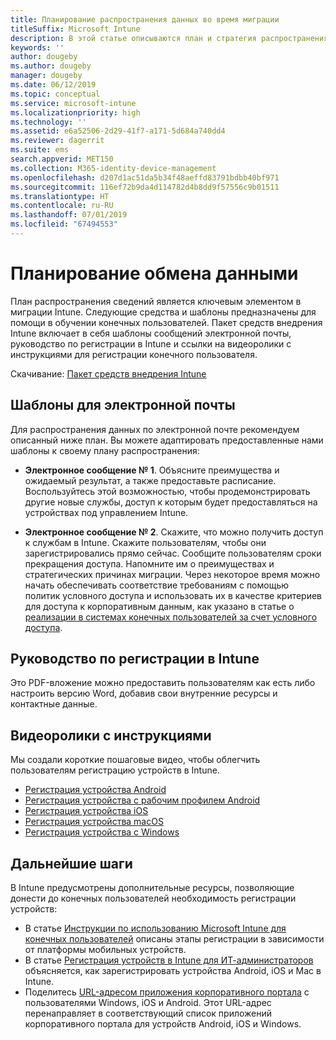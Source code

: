 ```yaml
---
title: Планирование распространения данных во время миграции
titleSuffix: Microsoft Intune
description: В этой статье описываются план и стратегия распространения данных во время миграции в Microsoft Intune.
keywords: ''
author: dougeby
ms.author: dougeby
manager: dougeby
ms.date: 06/12/2019
ms.topic: conceptual
ms.service: microsoft-intune
ms.localizationpriority: high
ms.technology: ''
ms.assetid: e6a52506-2d29-41f7-a171-5d684a740dd4
ms.reviewer: dagerrit
ms.suite: ems
search.appverid: MET150
ms.collection: M365-identity-device-management
ms.openlocfilehash: d207d1ac51da5b34f48aeffd83791bdbb40bf971
ms.sourcegitcommit: 116ef72b9da4d114782d4b8dd9f57556c9b01511
ms.translationtype: HT
ms.contentlocale: ru-RU
ms.lasthandoff: 07/01/2019
ms.locfileid: "67494553"
---
```

# <a name="plan-communications"></a>Планирование обмена данными 
План распространения сведений является ключевым элементом в миграции Intune. Следующие средства и шаблоны предназначены для помощи в обучении конечных пользователей. Пакет средств внедрения Intune включает в себя шаблоны сообщений электронной почты, руководство по регистрации в Intune и ссылки на видеоролики с инструкциями для регистрации конечного пользователя.  

Скачивание:  [Пакет средств внедрения Intune](https://aka.ms/IntuneAdoptionKit)

## <a name="email-templates"></a>Шаблоны для электронной почты 
Для распространения данных по электронной почте рекомендуем описанный ниже план. Вы можете адаптировать предоставленные нами шаблоны к своему плану распространения:
- **Электронное сообщение № 1**. Объясните преимущества и ожидаемый результат, а также предоставьте расписание. Воспользуйтесь этой возможностью, чтобы продемонстрировать другие новые службы, доступ к которым будет предоставляться на устройствах под управлением Intune. 

- **Электронное сообщение № 2**. Скажите, что можно получить доступ к службам в Intune. Скажите пользователям, чтобы они зарегистрировались прямо сейчас.  Сообщите пользователям сроки прекращения доступа. Напомните им о преимуществах и стратегических причинах миграции.
Через некоторое время можно начать обеспечивать соответствие требованиям с помощью политик условного доступа и использовать их в качестве критериев для доступа к корпоративным данным, как указано в статье о [реализации в системах конечных пользователей за счет условного доступа](migration-guide-drive-adoption.md).

## <a name="intune-enrollment-guide"></a>Руководство по регистрации в Intune 
Это PDF-вложение можно предоставить пользователям как есть либо настроить версию Word, добавив свои внутренние ресурсы и контактные данные.

## <a name="instructional-videos"></a>Видеоролики с инструкциями
Мы создали короткие пошаговые видео, чтобы облегчить пользователям регистрацию устройств в Intune.
- [Регистрация устройства Android](https://www.youtube.com/watch?v=k0Q_sGLSx6o&t=1s)
- [Регистрация устройства с рабочим профилем Android](https://www.youtube.com/watch?v=9Dl8HsGk4tI&t=3s)
- [Регистрация устройства iOS](https://www.youtube.com/watch?v=mJyv6YcHi7c)
- [Регистрация устройства macOS](https://www.youtube.com/watch?v=Pa2pfhwq_yk)
- [Регистрация устройства с Windows](https://www.youtube.com/watch?v=TKQxEckBHiE)

## <a name="next-steps"></a>Дальнейшие шаги
В Intune предусмотрены дополнительные ресурсы, позволяющие донести до конечных пользователей необходимость регистрации устройств:
- В статье [Инструкции по использованию Microsoft Intune для конечных пользователей](https://docs.microsoft.com/intune/end-user-educate) описаны этапы регистрации в зависимости от платформы мобильных устройств. 
- В статье [Регистрация устройств в Intune для ИТ-администраторов](https://docs.microsoft.com/intune/device-enrollment) объясняется, как зарегистрировать устройства Android, iOS и Mac в Intune.
- Поделитесь [URL-адресом приложения корпоративного портала](http://go.microsoft.com/fwlink/?LinkID=396941) с пользователями Windows, iOS и Android. Этот URL-адрес перенаправляет в соответствующий список приложений корпоративного портала для устройств Android, iOS и Windows.
